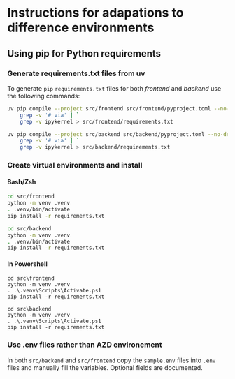 # Instructions for adapations to difference environments

## Using pip for Python requirements 


### Generate requirements.txt files from uv

To generate `pip` `requirements.txt` files for both _frontend_ and _backend_ use the following commands:


```bash
uv pip compile --project src/frontend src/frontend/pyproject.toml --no-deps | `
    grep -v '# via' | `
    grep -v ipykernel > src/frontend/requirements.txt 

uv pip compile --project src/backend src/backend/pyproject.toml --no-deps | `
    grep -v '# via' | `
    grep -v ipykernel > src/backend/requirements.txt
```

### Create virtual environments and install

#### Bash/Zsh

```bash
cd src/frontend 
python -m venv .venv
. .venv/bin/activate
pip install -r requirements.txt
```

```bash
cd src/backend 
python -m venv .venv
. .venv/bin/activate
pip install -r requirements.txt
```

#### In Powershell

```pwsh
cd src\frontend 
python -m venv .venv
. .\.venv\Scripts\Activate.ps1
pip install -r requirements.txt
```

```pwsh
cd src\backend 
python -m venv .venv
. .\.venv\Scripts\Activate.ps1
pip install -r requirements.txt
```

### Use .env files rather than AZD environement

In both `src/backend` and `src/frontend` copy the `sample.env` files into `.env` 
files and manually fill the variables. Optional fields are documented.